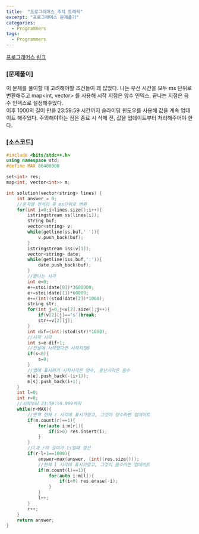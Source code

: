 ```yaml
---
title:  "프로그래머스_추석 트래픽"
excerpt: "프로그래머스 문제풀기"
categories:
  - Programmers
tags:
  - Programmers
---
```

[프로그래머스 링크](https://programmers.co.kr/learn/courses/30/lessons/17676)
### [문제풀이]
이 문제를 풀이할 때 고려해야할 조건들이 꽤 많았다. 나는 우선 시간을 모두 ms 단위로 변환해주고 map<int, vector<int>> 를 사용해 시작 지점은 양수 인덱스, 끝나는 지점은 음수 인덱스로 설정해주었다.  
이후 1000의 길이 만큼 23:59:59 시간까지 슬라이딩 윈도우를 사용해 값을 계속 업데이트 해주었다. 주의해야하는 점은 종료 시 삭제 전, 값을 업데이트부터 처리해주어야 한다.

### [소스코드]
~~~cpp
#include <bits/stdc++.h>
using namespace std;
#define MAX 86400000

set<int> res;
map<int, vector<int>> m;

int solution(vector<string> lines) {
    int answer = 0;
    //문자열 전처리 후 ms단위로 변환
    for(int i=0;i<lines.size();i++){
        istringstream ss(lines[i]);
        string buf;
        vector<string> v;
        while(getline(ss,buf,' ')){
            v.push_back(buf);
        }
        istringstream iss(v[1]);
        vector<string> date;
        while(getline(iss,buf,':')){
            date.push_back(buf);
        }
        //끝나는 시각
        int e=0;
        e+=stoi(date[0])*3600000;
        e+=stoi(date[1])*60000;
        e+=(int)(stod(date[2])*1000);
        string str;
        for(int j=0;j<v[2].size();j++){
            if(v[2][j]=='s')break;
            str+=v[2][j];
        }
        int dif=(int)(stod(str)*1000);
        //시작 시각
        int s=e-dif+1;
        //전날에 시작했다면 시작지점0
        if(s<0){
            s=0;
        }
        //맵에 표시하기 시작시각은 양수, 끝난시각은 음수
        m[e].push_back(-(i+1));
        m[s].push_back(i+1);
    }
    int l=0;
    int r=0;
    //시작부터 23:59:59.999까지
    while(r<MAX){
        //만약 현재 r 시각에 표시가있고, 그것이 양수라면 업데이트
        if(m.count(r)==1){
            for(auto i:m[r]){
                if(i>0) res.insert(i);
            }
        }
        //l과 r의 길이가 1s일때 갱신
        if(r-l+1==1000){
            answer=max(answer, (int)(res.size()));
            //현재 l 시각에 표시가있고, 그것이 음수라면 업데이트
            if(m.count(l)==1){
                for(auto i:m[l]){
                    if(i<0) res.erase(-i);
                }
            }
            l++;
        }
        r++;
    }
    return answer;
}
~~~